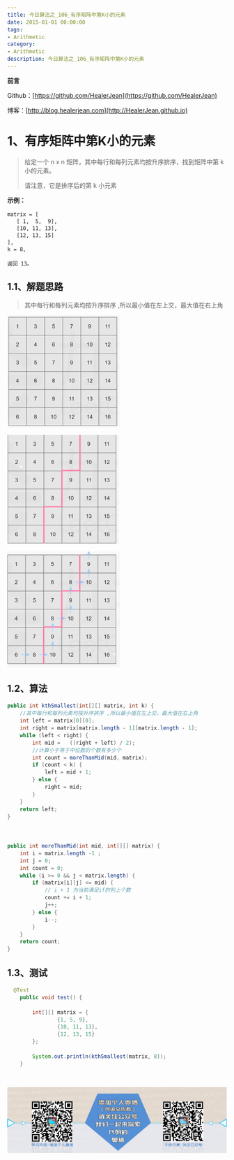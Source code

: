 ```yaml
---
title: 今日算法之_106_有序矩阵中第K小的元素
date: 2015-01-01 00:00:00
tags: 
- Arithmetic
category: 
- Arithmetic
description: 今日算法之_106_有序矩阵中第K小的元素
---
```


**前言**     

 Github：[https://github.com/HealerJean](https://github.com/HealerJean)         

 博客：[http://blog.healerjean.com](http://HealerJean.github.io)          



# 1、有序矩阵中第K小的元素
> 给定一个 n x n 矩阵，其中每行和每列元素均按升序排序，找到矩阵中第 k 小的元素。   
>
> 请注意，它是排序后的第 k 小元素



**示例：**

```
matrix = [
   [ 1,  5,  9],
   [10, 11, 13],
   [12, 13, 15]
],
k = 8,

返回 13。
```



## 1.1、解题思路 

> 其中每行和每列元素均按升序排序 ,所以最小值在左上交，最大值在右上角

![image-20200702110514066](https://raw.githubusercontent.com/HealerJean/HealerJean.github.io/master/blogImages/image-20200702110514066.png)



![image-20200702110620771](https://raw.githubusercontent.com/HealerJean/HealerJean.github.io/master/blogImages/image-20200702110620771.png)





![image-20200702110630284](https://raw.githubusercontent.com/HealerJean/HealerJean.github.io/master/blogImages/image-20200702110630284.png)

## 1.2、算法

```java
public int kthSmallest(int[][] matrix, int k) {
    //其中每行和每列元素均按升序排序 ,所以最小值在左上交，最大值在右上角
    int left = matrix[0][0];
    int right = matrix[matrix.length - 1][matrix.length - 1];
    while (left < right) {
        int mid =   ((right + left) / 2);
        //计算小于等于中位数的个数有多少个
        int count = moreThanMid(mid, matrix);
        if (count < k) {
            left = mid + 1;
        } else {
            right = mid;
        }
    }
    return left;
}



public int moreThanMid(int mid, int[][] matrix) {
    int i = matrix.length -1 ;
    int j = 0;
    int count = 0;
    while (i >= 0 && j < matrix.length) {
        if (matrix[i][j] <= mid) {
            // i + 1 为当前满足if的列上个数
            count += i + 1;
            j++;
        } else {
            i--;
        }
    }
    return count;
}
```




## 1.3、测试 

```java
  @Test
    public void test() {

        int[][] matrix = {
                {1, 5, 9},
                {10, 11, 13},
                {12, 13, 15}
        };

        System.out.println(kthSmallest(matrix, 8));
    }
```



​          

![ContactAuthor](https://raw.githubusercontent.com/HealerJean/HealerJean.github.io/master/assets/img/artical_bottom.jpg)



<link rel="stylesheet" href="https://unpkg.com/gitalk/dist/gitalk.css">

<script src="https://unpkg.com/gitalk@latest/dist/gitalk.min.js"></script> 
<div id="gitalk-container"></div>    
 <script type="text/javascript">
    var gitalk = new Gitalk({
		clientID: `1d164cd85549874d0e3a`,
		clientSecret: `527c3d223d1e6608953e835b547061037d140355`,
		repo: `HealerJean.github.io`,
		owner: 'HealerJean',
		admin: ['HealerJean'],
		id: 'UDLjF3x2k4i6HMhp',
    });
    gitalk.render('gitalk-container');
</script> 
